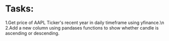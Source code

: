 # Tasks:
1.Get price of AAPL Ticker's recent year in daily timeframe using yfinance.\n
2.Add a new column using pandases functions to show whether candle is ascending or descending.
